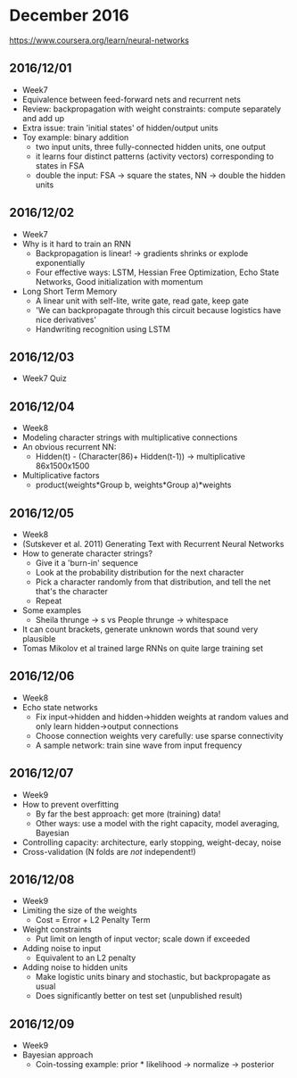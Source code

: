 # December 2016

https://www.coursera.org/learn/neural-networks

## 2016/12/01

- Week7
- Equivalence between feed-forward nets and recurrent nets
- Review: backpropagation with weight constraints: compute separately and add up
- Extra issue: train 'initial states' of hidden/output units
- Toy example: binary addition
    - two input units, three fully-connected hidden units, one output
    - it learns four distinct patterns (activity vectors) corresponding to states in FSA
    - double the input: FSA -> square the states, NN -> double the hidden units

## 2016/12/02

- Week7
- Why is it hard to train an RNN
    - Backpropagation is linear! -> gradients shrinks or explode exponentially
    - Four effective ways: LSTM, Hessian Free Optimization, Echo State Networks, Good initialization with momentum
- Long Short Term Memory
    - A linear unit with self-lite, write gate, read gate, keep gate
    - 'We can backpropagate through this circuit because logistics have nice derivatives'
    - Handwriting recognition using LSTM

## 2016/12/03

- Week7 Quiz

## 2016/12/04

- Week8
- Modeling character strings with multiplicative connections
- An obvious recurrent NN:
    - Hidden(t) - (Character(86)+ Hidden(t-1)) -> multiplicative 86x1500x1500
- Multiplicative factors
     - product(weights\*Group b, weights\*Group a)\*weights

## 2016/12/05

- Week8
- (Sutskever et al. 2011) Generating Text with Recurrent Neural Networks
- How to generate character strings?
    - Give it a 'burn-in' sequence
    - Look at the probability distribution for the next character
    - Pick a character randomly from that distribution, and tell the net that's the character
    - Repeat
- Some examples
    - Sheila thrunge -> s  vs  People thrunge -> whitespace
- It can count brackets, generate unknown words that sound very plausible
- Tomas Mikolov et al trained large RNNs on quite large training set

## 2016/12/06

- Week8
- Echo state networks
    - Fix input->hidden and hidden->hidden weights at random values and only learn hidden->output connections
    - Choose connection weights very carefully: use sparse connectivity
    - A sample network: train sine wave from input frequency

## 2016/12/07

- Week9
- How to prevent overfitting
    - By far the best approach: get more (training) data!
    - Other ways: use a model with the right capacity, model averaging, Bayesian
- Controlling capacity: architecture, early stopping, weight-decay, noise
- Cross-validation (N folds are *not* independent!)

## 2016/12/08

- Week9
- Limiting the size of the weights
    - Cost = Error + L2 Penalty Term
- Weight constraints
     - Put limit on length of input vector; scale down if exceeded
- Adding noise to input
    - Equivalent to an L2 penalty
- Adding noise to hidden units
    - Make logistic units binary and stochastic, but backpropagate as usual
    - Does significantly better on test set (unpublished result)

## 2016/12/09

- Week9
- Bayesian approach
    - Coin-tossing example: prior * likelihood -> normalize -> posterior
